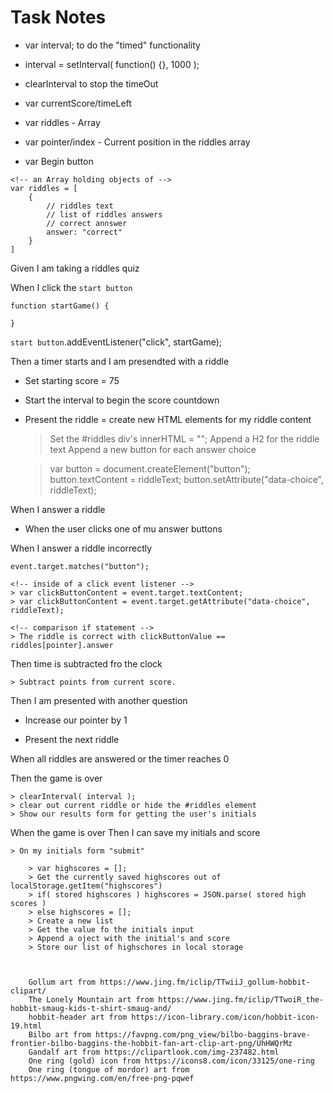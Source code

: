 # Task Notes

<!-- Global variablesl -->

* var interval; to do the "timed" functionality

<!-- look up setInterval function -->
* interval = setInterval( function() {}, 1000 );

* clearInterval to stop the timeOut

* var currentScore/timeLeft

* var riddles - Array

* var pointer/index - Current position in the riddles array

* var Begin button

```
<!-- an Array holding objects of -->
var riddles = [
    {
        // riddles text
        // list of riddles answers
        // correct annswer
        answer: "correct"
    }
]
```

Given I am taking a riddles quiz

When I click the `start button`
 
```
function startGame() {

}
```
`start button`.addEventListener("click", startGame);

Then a timer starts and I am presendted with a riddle

* Set starting score = 75 

* Start the interval to begin the score countdown

* Present the riddle = create new HTML elements for my riddle content

    > Set the #riddles div's innerHTML = ""; 
    > Append a H2 for the riddle text
    > Append a new button for each answer choice

    > var button = document.createElement("button");
    > button.textContent = riddleText;
    > button.setAttribute("data-choice", riddleText);

When I answer a riddle

* When the user clicks one of mu answer buttons

When I answer a riddle incorrectly

    event.target.matches("button");

    <!-- inside of a click event listener -->
    > var clickButtonContent = event.target.textContent; 
    > var clickButtonContent = event.target.getAttribute("data-choice", riddleText); 

    <!-- comparison if statement -->
    > The riddle is correct with clickButtonValue == riddles[pointer].answer

Then time is subtracted fro the clock

    > Subtract points from current score.

Then I am presented with another question

* Increase our pointer by 1

* Present the next riddle

<!-- if pointer == riddles.length - 1 -->
When all riddles are answered or the timer reaches 0

Then the game is over

    > clearInterval( interval );
    > clear out current riddle or hide the #riddles element
    > Show our results form for getting the user's initials

When the game is over
Then I can save my initials and score

    > On my initials form "submit"

        > var highscores = [];
        > Get the currently saved highscores out of localStorage.getItem("highscores")
        > if( stored highscores ) highscores = JSON.parse( stored high scores )
        > else highscores = [];
        > Create a new list
        > Get the value fo the initials input
        > Append a oject with the initial's and score
        > Store our list of highschores in local storage

        

        Gollum art from https://www.jing.fm/iclip/TTwiiJ_gollum-hobbit-clipart/
        The Lonely Mountain art from https://www.jing.fm/iclip/TTwoiR_the-hobbit-smaug-kids-t-shirt-smaug-and/
        hobbit-header art from https://icon-library.com/icon/hobbit-icon-19.html
        Bilbo art from https://favpng.com/png_view/bilbo-baggins-brave-frontier-bilbo-baggins-the-hobbit-fan-art-clip-art-png/UhHWQrMz
        Gandalf art from https://clipartlook.com/img-237482.html
        One ring (gold) icon from https://icons8.com/icon/33125/one-ring
        One ring (tongue of mordor) art from https://www.pngwing.com/en/free-png-pqwef